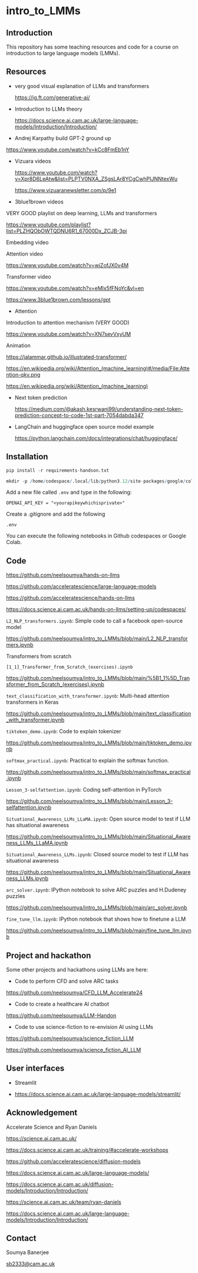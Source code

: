 # intro_to_LMMs

## Introduction

This repository has some teaching resources and code for a course on introduction to large language models (LMMs). 


## Resources

* very good visual explanation of LLMs and transformers

  https://ig.ft.com/generative-ai/

* Introduction to LLMs theory

  https://docs.science.ai.cam.ac.uk/large-language-models/Introduction/Introduction/

* Andrej Karpathy build GPT-2 ground up

https://www.youtube.com/watch?v=kCc8FmEb1nY

* Vizuara videos

  https://www.youtube.com/watch?v=Xpr8D6LeAtw&list=PLPTV0NXA_ZSgsLAr8YCgCwhPIJNNtexWu

  https://www.vizuaranewsletter.com/p/9e1

* 3blue1brown videos

VERY GOOD playlist on deep learning, LLMs and transformers

https://www.youtube.com/playlist?list=PLZHQObOWTQDNU6R1_67000Dx_ZCJB-3pi

Embedding video

Attention video

https://www.youtube.com/watch?v=wjZofJX0v4M

  Transformer video

https://www.youtube.com/watch?v=eMlx5fFNoYc&vl=en

https://www.3blue1brown.com/lessons/gpt


* Attention	

Introduction to attention mechanism (VERY GOOD)

https://www.youtube.com/watch?v=XN7sevVxyUM

Animation

https://jalammar.github.io/illustrated-transformer/

https://en.wikipedia.org/wiki/Attention_(machine_learning)#/media/File:Attention-qkv.png

https://en.wikipedia.org/wiki/Attention_(machine_learning)

* Next token prediction

  https://medium.com/@akash.kesrwani99/understanding-next-token-prediction-concept-to-code-1st-part-7054dabda347

* LangChain and huggingface open source model example

  https://python.langchain.com/docs/integrations/chat/huggingface/


## Installation

```R
pip install -r requirements-handson.txt

mkdir -p /home/codespace/.local/lib/python3.12/site-packages/google/colab

```

Add a new file called `.env` and type in the following:

```
OPENAI_API_KEY = "<yourapikeywhichisprivate>"
```

Create a .gitignore and add the following

```
.env
```


You can execute the following notebooks in Github codespaces or Google Colab.


## Code

https://github.com/neelsoumya/hands-on-llms

https://github.com/acceleratescience/large-language-models

https://github.com/acceleratescience/hands-on-llms

https://docs.science.ai.cam.ac.uk/hands-on-llms/setting-up/codespaces/

`L2_NLP_transformers.ipynb`: Simple code to call a facebook open-source model

https://github.com/neelsoumya/intro_to_LMMs/blob/main/L2_NLP_transformers.ipynb

Transformers from scratch

`[1_1]_Transformer_from_Scratch_(exercises).ipynb`

https://github.com/neelsoumya/intro_to_LMMs/blob/main/%5B1_1%5D_Transformer_from_Scratch_(exercises).ipynb

`text_classification_with_transformer.ipynb`: Multi-head attention transformers in Keras

https://github.com/neelsoumya/intro_to_LMMs/blob/main/text_classification_with_transformer.ipynb

`tiktoken_demo.ipynb`: Code to explain tokenizer

https://github.com/neelsoumya/intro_to_LMMs/blob/main/tiktoken_demo.ipynb

`softmax_practical.ipynb`: Practical to explain the softmax function.

https://github.com/neelsoumya/intro_to_LMMs/blob/main/softmax_practical.ipynb

`Lesson_3-selfattention.ipynb`: Coding self-attention in PyTorch

https://github.com/neelsoumya/intro_to_LMMs/blob/main/Lesson_3-selfattention.ipynb

`Situational_Awareness_LLMs_LLaMA.ipynb`: Open source model to test if LLM has situational awareness

https://github.com/neelsoumya/intro_to_LMMs/blob/main/Situational_Awareness_LLMs_LLaMA.ipynb

`Situational_Awareness_LLMs.ipynb`: Closed source model to test if LLM has situational awareness

https://github.com/neelsoumya/intro_to_LMMs/blob/main/Situational_Awareness_LLMs.ipynb


`arc_solver.ipynb`: IPython notebook to solve ARC puzzles and H.Dudeney puzzles

https://github.com/neelsoumya/intro_to_LMMs/blob/main/arc_solver.ipynb


`fine_tune_llm.ipynb`: IPython notebook that shows how to finetune a LLM

https://github.com/neelsoumya/intro_to_LMMs/blob/main/fine_tune_llm.ipynb

## Project and hackathon

Some other projects and hackathons using LLMs are here:

* Code to perform CFD and solve ARC tasks

https://github.com/neelsoumya/CFD_LLM_Accelerate24

* Code to create a healthcare AI chatbot

https://github.com/neelsoumya/LLM-Handon

* Code to use science-fiction to re-envision AI using LLMs

https://github.com/neelsoumya/science_fiction_LLM

https://github.com/neelsoumya/science_fiction_AI_LLM



## User interfaces

* Streamlit

* https://docs.science.ai.cam.ac.uk/large-language-models/streamlit/



## Acknowledgement

Accelerate Science and Ryan Daniels

https://science.ai.cam.ac.uk/

https://docs.science.ai.cam.ac.uk/training/#accelerate-workshops

https://github.com/acceleratescience/diffusion-models

https://docs.science.ai.cam.ac.uk/large-language-models/

https://docs.science.ai.cam.ac.uk/diffusion-models/Introduction/Introduction/

https://science.ai.cam.ac.uk/team/ryan-daniels

https://docs.science.ai.cam.ac.uk/large-language-models/Introduction/Introduction/


## Contact

Soumya Banerjee

sb2333@cam.ac.uk

